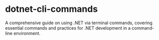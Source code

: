 # dotnet-cli-commands
A comprehensive guide on using .NET via terminal commands, covering essential commands and practices for .NET development in a command-line environment.
